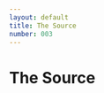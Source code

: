 ```yaml
---
layout: default
title: The Source
number: 003
---
```


# The Source

<!-- <iframe width="420" height="315" src="Here is some text containing a footnote.[^somesamplefootnote]

[^somesamplefootnote]: Here is the text of the footnote itself.

[somelink]:http://somelink.com" frameborder="0" ></iframe> -->
